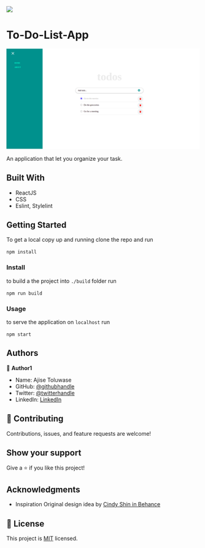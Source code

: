 
![](https://img.shields.io/badge/Microverse-blueviolet)

# To-Do-List-App

![screenshot](img/td.png)

An application that let you organize your task.

## Built With

- ReactJS
- CSS
- Eslint, Stylelint

## Getting Started

To get a local copy up and running clone the repo and run

`npm install`

### Install

to build a the project into `./build` folder run

`npm run build`

### Usage

to serve the application on `localhost` run

`npm start`

## Authors

👤 **Author1**

- Name: Ajise Toluwase
- GitHub: [@githubhandle](https://github.com/Whoistolu)
- Twitter: [@twitterhandle](https://twitter.com/Littletolu)
- LinkedIn: [LinkedIn](https://www.linkedin.com/in/toluwase-ajise-9b40411b2/)

## 🤝 Contributing

Contributions, issues, and feature requests are welcome!

## Show your support

Give a ⭐️ if you like this project!

## Acknowledgments

- Inspiration
  Original design idea by [Cindy Shin in Behance](https://www.behance.net/adagio07)

## 📝 License

This project is [MIT](./MIT.md) licensed.
